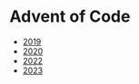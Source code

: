 # Advent of Code

- [2019](https://github.com/DoubleHub/advent_of_code/tree/master/2019)
- [2020](https://github.com/DoubleHub/advent_of_code/tree/master/2020)
- [2022](https://github.com/DoubleHub/advent_of_code/tree/master/2022)
- [2023](https://github.com/DoubleHub/advent_of_code/tree/master/2023)